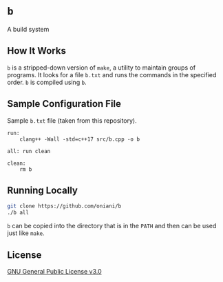 # `b`

A build system

## How It Works

`b` is a stripped-down version of `make`, a utility to maintain groups of
programs. It looks for a file `b.txt` and runs the commands in the specified
order. `b` is compiled using `b`.

## Sample Configuration File

Sample `b.txt` file (taken from this repository).

```
run:
	clang++ -Wall -std=c++17 src/b.cpp -o b

all: run clean

clean:
	rm b
```

## Running Locally

```sh
git clone https://github.com/oniani/b
./b all
```

`b` can be copied into the directory that is in the `PATH` and then can be used
just like `make`.

## License

[GNU General Public License v3.0](LICENSE)
